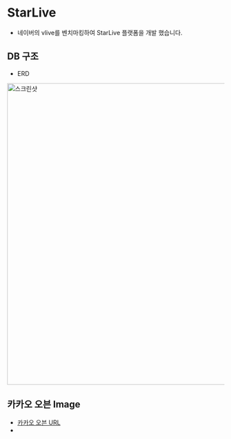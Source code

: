 # StarLive
- 네이버의 vlive를 벤치마킹하여 StarLive 플랫폼을 개발 했습니다.

## DB 구조
- ERD 
<img width="700" alt="스크린샷" src="https://user-images.githubusercontent.com/60209292/109429279-4e96d180-7a3e-11eb-82d7-cf6a121ea169.png">

## 카카오 오븐 Image 
- [카카오 오븐 URL](https://ovenapp.io/view/giiGddb80SL29dAwe6WhgRlt4BebNdpA/0QO6X)
- 
